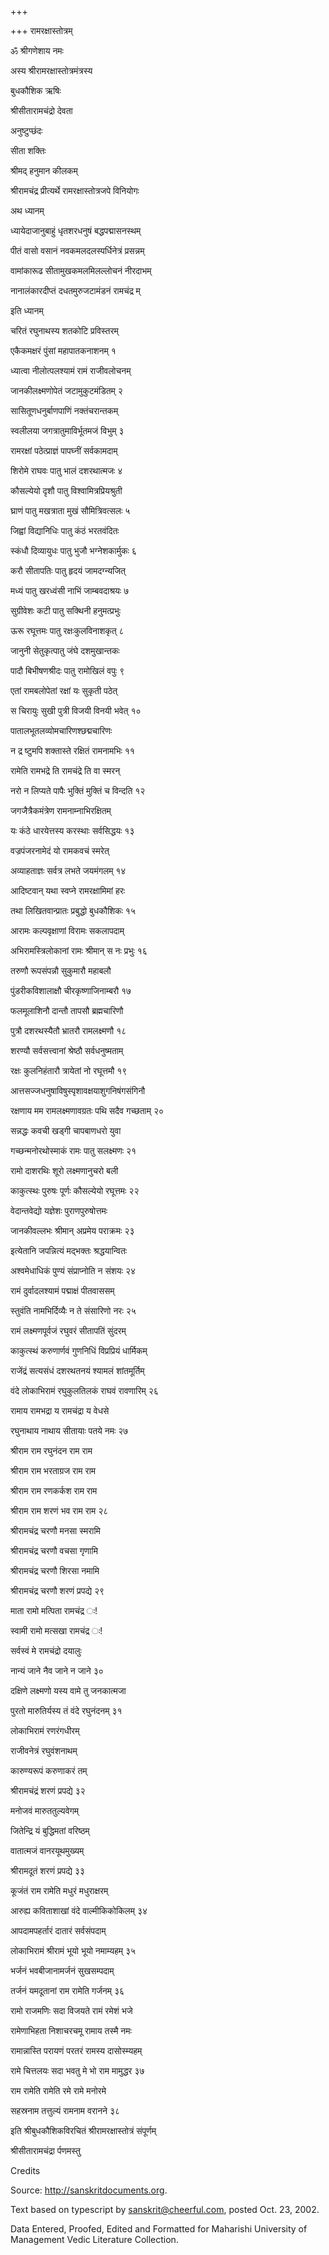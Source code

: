 +++

+++
रामरक्षास्तोत्रम्

ॐ श्रीगणेशाय नमः

अस्य श्रीरामरक्षास्तोत्रमंत्रस्य

बुधकौशिक ऋषिः

श्रीसीतारामचंद्रो देवता

अनुष्टुप्छंदः

सीता शक्तिः

श्रीमद् हनुमान कीलकम्

श्रीरामचंद्र प्रीत्यर्थे रामरक्षास्तोत्रजपे विनियोगः

अथ ध्यानम्

ध्यायेदाजानुबाहुं धृतशरधनुषं बद्धपद्मासनस्थम्

पीतं वासो वसानं नवकमलदलस्पर्धिनेत्रं प्रसन्नम्

वामांकारूढ सीतामुखकमलमिलल्लोचनं नीरदाभम्

नानालंकारदीप्तं दधतमुरुजटामंडनं रामचंद्र म्

इति ध्यानम्

चरितं रघुनाथस्य शतकोटि प्रविस्तरम्

एकैकमक्षरं पुंसां महापातकनाशनम् १

ध्यात्वा नीलोत्पलश्यामं रामं राजीवलोचनम्

जानकीलक्ष्मणोपेतं जटामुकुटमंडितम् २

सासितूणधनुर्बाणपाणिं नक्तंचरान्तकम्

स्वलीलया जगत्रातुमाविर्भूतमजं विभुम् ३

रामरक्षां पठेत्प्राज्ञं पापघ्नीं सर्वकामदाम्

शिरोमे राघवः पातु भालं दशरथात्मजः ४

कौसल्येयो दृशौ पातु विश्वामित्रप्रियश्रुती

घ्राणं पातु मखत्राता मुखं सौमित्रिवत्सलः ५

जिह्वां विद्यानिधिः पातु कंठं भरतवंदितः

स्कंधौ दिव्यायुधः पातु भुजौ भग्नेशकार्मुकः ६

करौ सीतापतिः पातु हृदयं जामदग्न्यजित्

मध्यं पातु खरध्वंसी नाभिं जाम्बवदाश्रयः ७

सुग्रीवेशः कटी पातु सक्थिनी हनुमत्प्रभुः

ऊरू रघूत्तमः पातु रक्षःकुलविनाशकृत् ८

जानुनी सेतुकृत्पातु जंघे दशमुखान्तकः

पादौ बिभीषणश्रीदः पातु रामोखिलं वपुः ९

एतां रामबलोपेतां रक्षां यः सुकृती पठेत्

स चिरायुः सुखी पुत्री विजयी विनयी भवेत् १०

पातालभूतलव्योमचारिणश्छद्मचारिणः

न द्र ष्टुमपि शक्तास्ते रक्षितं रामनामभिः ११

रामेति रामभद्रे ति रामचंद्रे ति वा स्मरन्

नरो न लिप्यते पापैः भुक्तिं मुक्तिं च विन्दति १२

जगजैत्रैकमंत्रेण रामनाम्नाभिरक्षितम्

यः कंठे धारयेत्तस्य करस्थाः सर्वसिद्धयः १३

वज्रपंजरनामेदं यो रामकवचं स्मरेत्

अव्याहताज्ञः सर्वत्र लभते जयमंगलम् १४

आदिष्टवान् यथा स्वप्ने रामरक्षामिमां हरः

तथा लिखितवान्प्रातः प्रबुद्धो बुधकौशिकः १५

आरामः कल्पवृक्षाणां विरामः सकलापदाम्

अभिरामस्त्रिलोकानां रामः श्रीमान् स नः प्रभुः १६

तरुणौ रूपसंपन्नौ सुकुमारौ महाबलौ

पुंडरीकविशालाक्षौ चीरकृष्णाजिनाम्बरौ १७

फलमूलाशिनौ दान्तौ तापसौ ब्रह्मचारिणौ

पुत्रौ दशरथस्यैतौ भ्रातरौ रामलक्ष्मणौ १८

शरण्यौ सर्वसत्त्वानां श्रेष्ठौ सर्वधनुष्मताम्

रक्षः कुलनिहंतारौ त्रायेतां नो रघूत्तमौ १९

आत्तसज्जधनुषाविषुस्पृशावक्षयाशुगनिषंगसंगिनौ

रक्षणाय मम रामलक्ष्मणावग्रतः पथि सदैव गच्छताम् २०

सन्नद्धः कवची खड्गी चापबाणधरो युवा

गच्छन्मनोरथोस्माकं रामः पातु सलक्ष्मणः २१

रामो दाशरथिः शूरो लक्ष्मणानुचरो बली

काकुत्स्थः पुरुषः पूर्णः कौसल्येयो रघूत्तमः २२

वेदान्तवेद्यो यज्ञेशः पुराणपुरुषोत्तमः

जानकीवल्लभः श्रीमान् अप्रमेय पराक्रमः २३

इत्येतानि जपन्नित्यं मद्भक्तः श्रद्धयान्वितः

अश्वमेधाधिकं पुण्यं संप्राप्नोति न संशयः २४

रामं दुर्वादलश्यामं पद्माक्षं पीतवाससम्

स्तुवंति नामभिर्दिव्यैः न ते संसारिणो नरः २५

रामं लक्ष्मणपूर्वजं रघुवरं सीतापतिं सुंदरम्

काकुत्स्थं करुणार्णवं गुणनिधिं विप्रप्रियं धार्मिकम्

राजेंद्रं सत्यसंधं दशरथतनयं श्यामलं शांतमूर्तिम्

वंदे लोकाभिरामं रघुकुलतिलकं राघवं रावणारिम् २६

रामाय रामभद्रा य रामचंद्रा य वेधसे

रघुनाथाय नाथाय सीतायाः पतये नमः २७

श्रीराम राम रघुनंदन राम राम

श्रीराम राम भरताग्रज राम राम

श्रीराम राम रणकर्कश राम राम

श्रीराम राम शरणं भव राम राम २८

श्रीरामचंद्र चरणौ मनसा स्मरामि

श्रीरामचंद्र चरणौ वचसा गृणामि

श्रीरामचंद्र चरणौ शिरसा नमामि

श्रीरामचंद्र चरणौ शरणं प्रपद्ये २९

माता रामो मत्पिता रामचंद्र ः\!

स्वामी रामो मत्सखा रामचंद्र ः\!

सर्वस्वं मे रामचंद्रो दयालुः

नान्यं जाने नैव जाने न जाने ३०

दक्षिणे लक्ष्मणो यस्य वामे तु जनकात्मजा

पुरतो मारुतिर्यस्य तं वंदे रघुनंदनम् ३१

लोकाभिरामं रणरंगधीरम्

राजीवनेत्रं रघुवंशनाथम्

कारुण्यरूपं करुणाकरं तम्

श्रीरामचंद्रं शरणं प्रपद्ये ३२

मनोजवं मारुततुल्यवेगम्

जितेन्द्रि यं बुद्धिमतां वरिष्ठम्

वातात्मजं वानरयूथमुख्यम्

श्रीरामदूतं शरणं प्रपद्ये ३३

कूजंतं राम रामेति मधुरं मधुराक्षरम्

आरुह्य कविताशाखां वंदे वाल्मीकिकोकिलम् ३४

आपदामपहर्तारं दातारं सर्वसंपदाम्

लोकाभिरामं श्रीरामं भूयो भूयो नमाम्यहम् ३५

भर्जनं भवबीजानामर्जनं सुखसम्पदाम्

तर्जनं यमदूतानां राम रामेति गर्जनम् ३६

रामो राजमणिः सदा विजयते रामं रमेशं भजे

रामेणाभिहता निशाचरचमू रामाय तस्मै नमः

रामान्नास्ति परायणं परतरं रामस्य दासोस्म्यहम्

रामे चित्तलयः सदा भवतु मे भो राम मामुद्धर ३७

राम रामेति रामेति रमे रामे मनोरमे

सहस्रनाम तत्तुल्यं रामनाम वरानने ३८

इति श्रीबुधकौशिकविरचितं श्रीरामरक्षास्तोत्रं संपूर्णम्

श्रीसीतारामचंद्रा र्पणमस्तु 

 

 

 

 

 

 

 

 

 

 

 

 

 

 

Credits

Source: http://sanskritdocuments.org. 

Text based on typescript by sanskrit@cheerful.com, posted Oct. 23, 2002.

Data Entered, Proofed, Edited and Formatted for Maharishi University of
Management Vedic Literature Collection.

